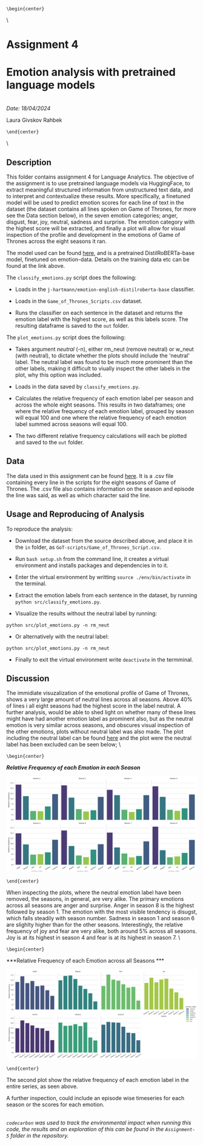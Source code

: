 ```{=latex}
\begin{center}
```
\ 

# Assignment 4

# Emotion analysis with pretrained language models

\
*Date: 18/04/2024*

Laura Givskov Rahbek 
```{=latex}
\end{center}
```
\

## Description 

This folder contains assignment 4 for Language Analytics. The objective of the assignment is to use pretrained language models via HuggingFace, to extract meaningful structured information from unstructured text data, and to interpret and contextualize these results. More specifically, a finetuned model will be used to predict emotion scores for each line of text in the dataset (the dataset contains all lines spoken on Game of Thrones, for more see the Data section below), in the seven emotion categories; anger, disgust, fear, joy, neutral, sadness and surprise. The emotion category with the highest score will be extracted, and finally a plot will allow for visual inspection of the profile and development in the emotions of Game of Thrones across the eight seasons it ran. 

The model used can be found [here](https://huggingface.co/j-hartmann/emotion-english-distilroberta-base), and is a pretrained DistilRoBERTa-base model, finetuned on emotion-data. Details on the training data etc can be found at the link above. 

The ```classify_emotions.py``` script does the following: 

- Loads in the ```j-hartmann/emotion-english-distilroberta-base``` classifier.  

- Loads in the ```Game_of_Thrones_Scripts.csv``` dataset.  

- Runs the classifier on each sentence in the dataset and returns the emotion label with the highest score, as well as this labels score. The resulting dataframe is saved to the ```out``` folder. 

The ```plot_emotions.py``` script does the following: 

- Takes argument *neutral* (-n), either rm_neut (remove neutral) or w_neut (with neutral), to dictate whether the plots should include the 'neutral' label. The neutral label was found to be much more prominent than the other labels, making it difficult to viually inspect the other labels in the plot, why this option was included. 

- Loads in the data saved by ```classify_emotions.py```.  

- Calculates the relative frequency of each emotion label per season and across the whole eight seasons. This results in two dataframes; one where the relative frequency of each emotion label, grouped by season will equal 100 and one where the relative frequency of each emotion label summed across seasons will equal 100.   

- The two different relative frequency calculations will each be plotted and saved to the ```out``` folder. 


## Data 

The data used in this assignment can be found [here](https://www.kaggle.com/datasets/albenft/game-of-thrones-script-all-seasons?select=Game_of_Thrones_Script.csv). It is a .csv file containing every line in the scripts for the eight seasons of Game of Thrones. The .csv file also contains information on the season and episode the line was said, as well as which character said the line. 

## Usage and Reproducing of Analysis 

To reproduce the analysis: 

- Download the dataset from the source described above, and place it in the ```in``` folder, as ```GoT-scripts/Game_of_Thrones_Script.csv```.  

- Run ```bash setup.sh``` from the command line, it creates a virtual environment and installs packages and dependencies in to it.   

- Enter the virtual environment by writting ```source ./env/bin/activate``` in the terminal. 

- Extract the emotion labels from each sentence in the dataset, by running ```python src/classify_emotions.py```.  

- Visualize the results without the neutral label by running:
    
```
python src/plot_emotions.py -n rm_neut
```

- Or alternatively with the neutral label: 

```
python src/plot_emotions.py -n rm_neut
```

- Finally to exit the virtual environment write ```deactivate``` in the termminal. 


## Discussion

The immidiate visuzalization of the emotional profile of Game of Thrones, shows a very large amount of neutral lines across all seasons. Above 40% of lines i all eight seasons had the highest score in the label neutral. A further analysis, would be able to shed light on whether many of these lines might have had another emotion label as prominent also, but as the neutral emotion is very similar across seasons, and obscures visual inspection of the other emotions, plots without neutral label was also made. The plot including the neutral label can be found [here](https://github.com/lrahbek/cds-lang-assignments/blob/main/assignment-4/out/Season_subplot_w_neut.png) and the plot were the neutral label has been excluded can be seen below; 
\

```{=latex}
\begin{center}
```
***Relative Frequency of each Emotion in each Season***

![](out/Season_subplot_rm_neut.png) 
```{=latex}
\end{center}
```

When inspecting the plots, where the neutral emotion label have been removed, the seasons, in general, are very alike. The primary emotions across all seasons are anger and surprise. Anger in season 8 is the highest followed by season 1. The emotion with the most visible tendency is disugst, which falls steadily with season number. Sadness in season 1 and season 6 are slighlty higher than for the other seasons. Interestingly, the relative frequency of joy and fear are very alike, both around 5% across all seasons. Joy is at its highest in season 4 and fear is at its highest in season 7.
\

```{=latex}
\begin{center}
```
***Relative Frequency of each Emotion across all Seasons ***

![](out/emotion_label_subplot_w_neut.png)
```{=latex}
\end{center}
```

The second plot show the relative frequency of each emotion label in the entire series, as seen above. 



A further inspection, could include an episode wise timeseries for each season or the scores for each emotion. 
 
\
*```codecarbon``` was used to track the environmental impact when running this code, the results and an exploration of this can be found in the ```Assignment-5``` folder in the repository.*
